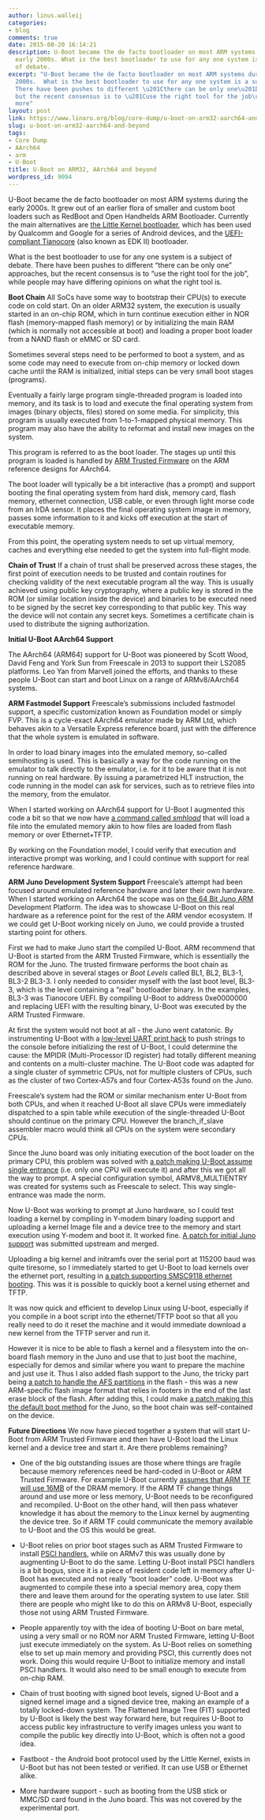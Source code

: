 ```yaml
---
author: linus.walleij
categories:
- blog
comments: true
date: 2015-08-20 16:14:21
description: U-Boot became the de facto bootloader on most ARM systems during the
  early 2000s. What is the best bootloader to use for any one system is a subject
  of debate.
excerpt: "U-Boot became the de facto bootloader on most ARM systems during the early
  2000s.  What is the best bootloader to use for any one system is a subject of debate.
  There have been pushes to different \u201Cthere can be only one\u201D approaches,
  but the recent consensus is to \u201Cuse the right tool for the job\u201D  Learn
  more"
layout: post
link: https://www.linaro.org/blog/core-dump/u-boot-on-arm32-aarch64-and-beyond/
slug: u-boot-on-arm32-aarch64-and-beyond
tags:
- Core Dump
- AArch64
- arm
- U-Boot
title: U-Boot on ARM32, AArch64 and beyond
wordpress_id: 9094
---
```


U-Boot became the de facto bootloader on most ARM systems during the early 2000s. It grew out of an earlier flora of smaller and custom boot loaders such as RedBoot and Open Handhelds ARM Bootloader. Currently the main alternatives are [the Little Kernel bootloader](https://developer.qualcomm.com/download/db410c/little-kernel-boot-loader-overview.pdf), which has been used by Qualcomm and Google for a series of Android devices, and the [UEFI-compliant Tianocore](http://www.tianocore.org/) (also known as EDK II) bootloader.

What is the best bootloader to use for any one system is a subject of debate. There have been pushes to different “there can be only one” approaches, but the recent consensus is to “use the right tool for the job”, while people may have differing opinions on what the right tool is.

**Boot Chain**
All SoCs have some way to bootstrap their CPU(s) to execute code on cold start. On an older ARM32 system, the execution is usually started in an on-chip ROM, which in turn continue execution either in NOR flash (memory-mapped flash memory) or by initializing the main RAM (which is normally not accessible at boot) and loading a proper boot loader from a NAND flash or eMMC or SD card.

Sometimes several steps need to be performed to boot a system, and as some code may need to execute from on-chip memory or locked down cache until the RAM is initialized, initial steps can be very small boot stages (programs).

Eventually a fairly large program single-threaded program is loaded into memory, and its task is to load and execute the final operating system from images (binary objects, files) stored on some media. For simplicity, this program is usually executed from 1-to-1-mapped physical memory. This program may also have the ability to reformat and install new images on the system.

This program is referred to as the boot loader. The stages up until this program is loaded is handled by [ARM Trusted Firmware](http://www.slideshare.net/linaroorg/arm-trusted-firmareforarmv8alcu13) on the ARM reference designs for AArch64.

The boot loader will typically be a bit interactive (has a prompt) and support booting the final operating system from hard disk, memory card, flash memory, ethernet connection, USB cable, or even through light morse code from an IrDA sensor. It places the final operating system image in memory, passes some information to it and kicks off execution at the start of executable memory.

From this point, the operating system needs to set up virtual memory, caches and everything else needed to get the system into full-flight mode.

**Chain of Trust**
If a chain of trust shall be preserved across these stages, the first point of execution needs to be trusted and contain routines for checking validity of the next executable program all the way. This is usually achieved using public key cryptography, where a public key is stored in the ROM (or similar location inside the device) and binaries to be executed need to be signed by the secret key corresponding to that public key. This way the device will not contain any secret keys. Sometimes a certificate chain is used to distribute the signing authorization.

**Initial U-Boot AArch64 Support**

The AArch64 (ARM64) support for U-Boot was pioneered by Scott Wood, David Feng and York Sun from Freescale in 2013 to support their LS2085 platforms. Leo Yan from Marvell joined the efforts, and thanks to these people U-Boot can start and boot Linux on a range of ARMv8/AArch64 systems.

**ARM Fastmodel Support**
Freescale’s submissions included fastmodel support, a specific customization known as Foundation model or simply FVP. This is a cycle-exact AArch64 emulator made by ARM Ltd, which behaves akin to a Versatile Express reference board, just with the difference that the whole system is emulated in software.

In order to load binary images into the emulated memory, so-called semihosting is used. This is basically a way for the code running on the emulator to talk directly to the emulator, i.e. for it to be aware that it is not running on real hardware. By issuing a parametrized HLT instruction, the code running in the model can ask for services, such as to retrieve files into the memory, from the emulator.

When I started working on AArch64 support for U-Boot I augmented this code a bit so that we now have [a command called _smhload_](http://git.denx.de/?p=u-boot.git;a=commitdiff;h=202a674bb8b7d7867503224857a2b0e04617d9b3) that will load a file into the emulated memory akin to how files are loaded from flash memory or over Ethernet+TFTP.

By working on the Foundation model, I could verify that execution and interactive prompt was working, and I could continue with support for real reference hardware.

**ARM Juno Development System Support**
Freescale’s attempt had been focused around emulated reference hardware and later their own hardware. When I started working on AArch64 the scope was on [the 64 Bit Juno ARM ](http://www.arm.com/files/pdf/Juno_ARM_Development_Platform_datasheet.pdf)Development Platform. The idea was to showcase U-Boot on this real hardware as a reference point for the rest of the ARM vendor ecosystem. If we could get U-Boot working nicely on Juno, we could provide a trusted starting point for others.

First we had to make Juno start the compiled U-Boot. ARM recommend that U-Boot is started from the ARM Trusted Firmware, which is essentially the ROM for the Juno. The trusted firmware performs the boot chain as described above in several stages or _Boot Levels_ called BL1, BL2, BL3-1, BL3-2 BL3-3. I only needed to consider myself with the last boot level, BL3-3, which is the level containing a “real” bootloader binary. In the examples, BL3-3 was Tianocore UEFI. By compiling U-Boot to address 0xe0000000 and replacing UEFI with the resulting binary, U-Boot was executed by the ARM Trusted Firmware.

At first the system would not boot at all - the Juno went catatonic. By instrumenting U-Boot with a [low-level UART print hack](http://dflund.se/~triad/krad/junoboard/0001-vexpress64-assembly-debugging-and-uglyfix.patch) to push strings to the console before initializing the rest of U-Boot, I could determine the cause: the MPIDR (Multi-Processor ID register) had totally different meaning and contents on a multi-cluster machine. The U-Boot code was adapted for a single cluster of symmetric CPUs, not for multiple clusters of CPUs, such as the cluster of two Cortex-A57s and four Cortex-A53s found on the Juno.

Freescale’s system had the ROM or similar mechanism enter U-Boot from both CPUs, and when it reached U-Boot all slave CPUs were immediately dispatched to a spin table while execution of the single-threaded U-Boot should continue on the primary CPU. However the branch_if_slave assembler macro would think all CPUs on the system were secondary CPUs.

Since the Juno board was only initiating execution of the boot loader on the primary CPU, this problem was solved with [a patch making U-Boot assume single entrance](http://git.denx.de/?p=u-boot.git;a=commitdiff;h=23b5877c64562a314f8d8c60d0066cd346f2d886) (i.e. only one CPU will execute it) and after this we got all the way to prompt. A special configuration symbol, ARMV8_MULTIENTRY was created for systems such as Freescale to select. This way single-entrance was made the norm.

Now U-Boot was working to prompt at Juno hardware, so I could test loading a kernel by compiling in Y-modem binary loading support and uploading a kernel Image file and a device tree to the memory and start execution using Y-modem and boot it. It worked fine. [A patch for initial Juno support](http://git.denx.de/?p=u-boot.git;a=commitdiff;h=ffc103732c82faa945c85bbb7c5c34c30b6fac72) was submitted upstream and merged.

Uploading a big kernel and initramfs over the serial port at 115200 baud was quite tiresome, so I immediately started to get U-Boot to load kernels over the ethernet port, resulting in [a patch supporting SMSC9118 ethernet booting](http://git.denx.de/?p=u-boot.git;a=commitdiff;h=b31f9d7a4aea23a8a9d007356a2b61e503e69daa). This was it is possible to quickly boot a kernel using ethernet and TFTP.

It was now quick and efficient to develop Linux using U-boot, especially if you compile in a boot script into the ethernet/TFTP boot so that all you really need to do it reset the machine and it would immediate download a new kernel from the TFTP server and run it.

However it is nice to be able to flash a kernel and a filesystem into the on-board flash memory in the Juno and use that to just boot the machine, especially for demos and similar where you want to prepare the machine and just use it. Thus I also added flash support to the Juno, the tricky part being [a patch to handle the AFS partitions](http://git.denx.de/?p=u-boot.git;a=commitdiff;h=4bb6650632a3e36185f689c56ea31f189ce39325) in the flash - this was a new ARM-specific flash image format that relies in footers in the end of the last erase block of the flash. After adding this, I could make [a patch making this the default boot method](http://git.denx.de/?p=u-boot.git;a=commitdiff;h=10d1491b3dea43182aec5cdce8f81ca520400c4b) for the Juno, so the boot chain was self-contained on the device.

**Future Directions**
We now have pieced together a system that will start U-Boot from ARM Trusted Firmware and then have U-Boot load the Linux kernel and a device tree and start it. Are there problems remaining?

  * One of the big outstanding issues are those where things are fragile because memory references need be hard-coded in U-Boot or ARM Trusted Firmware. For example U-Boot currently [assumes that ARM TF will use 16MB](http://git.denx.de/?p=u-boot.git;a=commitdiff;h=303557089f3db253eaec6f38dece204fd154b6ac) of the DRAM memory. If the ARM TF change things around and use more or less memory, U-Boot needs to be reconfigured and recompiled. U-Boot on the other hand, will then pass whatever knowledge it has about the memory to the Linux kernel by augmenting the device tree. So if ARM TF could communicate the memory available to U-Boot and the OS this would be great.

  * U-Boot relies on prior boot stages such as ARM Trusted Firmware to install [PSCI handlers](http://infocenter.arm.com/help/index.jsp?topic=/com.arm.doc.den0022c/index.html), while on ARMv7 this was usually done by augmenting U-Boot to do the same. Letting U-Boot install PSCI handlers is a bit bogus, since it is a piece of resident code left in memory after U-Boot has executed and not really “boot loader” code. U-Boot was augmented to compile these into a special memory area, copy them there and leave them around for the operating system to use later. Still there are people who might like to do this on ARMv8 U-Boot, especially those not using ARM Trusted Firmware.
  
  * People apparently toy with the idea of booting U-Boot on bare metal, using a very small or no ROM nor ARM Trusted Firmware, letting U-Boot just execute immediately on the system. As U-Boot relies on something else to set up main memory and providing PSCI, this currently does not work. Doing this would require U-Boot to initialize memory and install PSCI handlers. It would also need to be small enough to execute from on-chip RAM.
  
  * Chain of trust booting with signed boot levels, signed U-Boot and a signed kernel image and a signed device tree, making an example of a totally locked-down system. The Flattened Image Tree (FIT) supported by U-Boot is likely the best way forward here, but requires U-Boot to access public key infrastructure to verify images unless you want to compile the public key directly into U-Boot, which is often not a good idea.

  * Fastboot - the Android boot protocol used by the Little Kernel, exists in U-Boot but has not been tested or verified. It can use USB or Ethernet alike.
  
  * More hardware support - such as booting from the USB stick or MMC/SD card found in the Juno board. This was not covered by the experimental port.